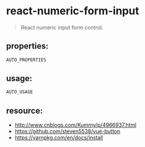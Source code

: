 # react-numeric-form-input
> React numeric input form control.


## properties:
```javascript
AUTO_PROPERTIES
```

## usage:
```jsx
AUTO_USAGE
```



## resource:
+ http://www.cnblogs.com/Kummy/p/4966937.html
+ https://github.com/steven5538/vue-button
+ https://yarnpkg.com/en/docs/install

